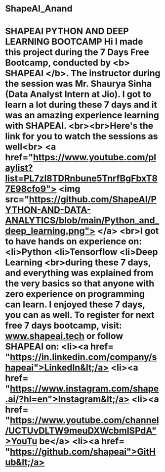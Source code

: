 # ShapeAI_Anand
# SHAPEAI PYTHON AND DEEP LEARNING BOOTCAMP Hi I made this project during the 7 Days Free Bootcamp, conducted by &lt;b> SHAPEAI &lt;/b>. The instructor during the session was Mr. Shaurya Sinha (Data Analyst Intern at Jio). I got to learn a lot during these 7 days and it was an amazing experience learning with SHAPEAI. &lt;br>&lt;br>Here's the link for you to watch the sessions as well&lt;br> &lt;a href="https://www.youtube.com/playlist?list=PL7zl8TDRnbune5TnrfBgFbxT87E98cfo9"> &lt;img src="https://github.com/ShapeAI/PYTHON-AND-DATA-ANALYTICS/blob/main/Python_and_deep_learning.png"> &lt;/a> &lt;br>I got to have hands on experience on: &lt;li>Python &lt;li>Tensorflow &lt;li>Deep Learning &lt;br>during these 7 days, and everything was explained from the very basics so that anyone with zero experience on programming can learn. I enjoyed these 7 days, you can as well. To register for next free 7 days bootcamp, visit: www.shapeai.tech or follow SHAPEAI on: &lt;li>&lt;a href= "https://in.linkedin.com/company/shapeai">LinkedIn&lt;/a> &lt;li>&lt;a href= "https://www.instagram.com/shape.ai/?hl=en">Instagram&lt;/a> &lt;li>&lt;a href= "https://www.youtube.com/channel/UCTUvDLTW9meuDXWcbmISPdA">YouTu be&lt;/a> &lt;li>&lt;a href= "https://github.com/shapeai">GitHub&lt;/a>
